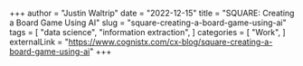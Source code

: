 +++
author = "Justin Waltrip"
date = "2022-12-15"
title = "SQUARE: Creating a Board Game Using AI"
slug = "square-creating-a-board-game-using-ai"
tags = [
    "data science",
    "information extraction",
]
categories = [
    "Work",
]
externalLink = "https://www.cognistx.com/cx-blog/square-creating-a-board-game-using-ai"
+++
